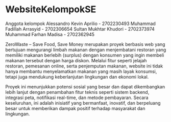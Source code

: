 # WebsiteKelompokSE

Anggota kelompok
Alessandro Kevin Aprilio - 2702230493 
Muhammad Fadillah Arrasyid - 2702306654 
Sultan Mukhtar Khudori - 2702373974 
Muhammad Farhan Madisa - 2702362945

ZeroWaste – Save Food, Save Money merupakan proyek berbasis web yang bertujuan mengurangi limbah makanan dengan menjembatani restoran yang memiliki makanan berlebih (surplus) dengan konsumen yang ingin membeli makanan tersebut dengan harga diskon. Melalui fitur seperti jelajah restoran, pemesanan online, serta penjemputan makanan, website ini tidak hanya membantu menyelamatkan makanan yang masih layak konsumsi, tetapi juga mendukung keberlanjutan lingkungan dan ekonomi lokal.

Proyek ini menunjukkan potensi sosial yang besar dan dapat dikembangkan lebih lanjut dengan penambahan fitur teknis seperti sistem backend, integrasi peta, notifikasi real-time, dan metode pembayaran. Secara keseluruhan, ini adalah inisiatif yang bermanfaat, inovatif, dan berpeluang besar untuk memberikan dampak positif terhadap masyarakat dan lingkungan.

